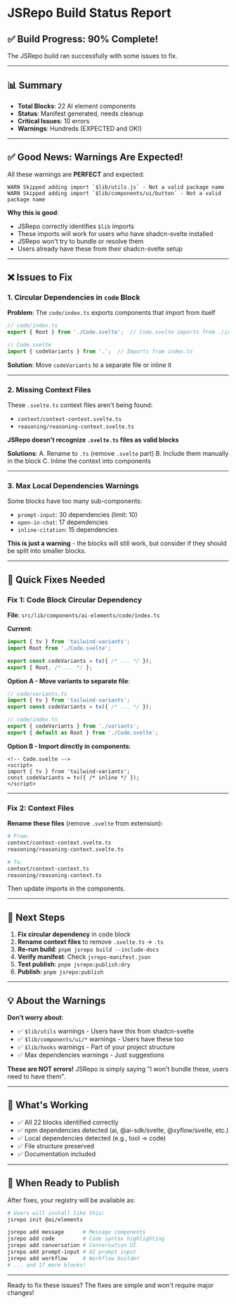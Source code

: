 # JSRepo Build Status Report

## ✅ Build Progress: 90% Complete!

The JSRepo build ran successfully with some issues to fix.

---

## 📊 Summary

- **Total Blocks**: 22 AI element components
- **Status**: Manifest generated, needs cleanup
- **Critical Issues**: 10 errors
- **Warnings**: Hundreds (EXPECTED and OK!)

---

## ✅ **Good News: Warnings Are Expected!**

All these warnings are **PERFECT** and expected:
```
WARN Skipped adding import `$lib/utils.js` - Not a valid package name
WARN Skipped adding import `$lib/components/ui/button` - Not a valid package name
```

**Why this is good**:
- JSRepo correctly identifies `$lib` imports
- These imports will work for users who have shadcn-svelte installed
- JSRepo won't try to bundle or resolve them
- Users already have these from their shadcn-svelte setup

---

## ❌ **Issues to Fix**

### 1. Circular Dependencies in `code` Block

**Problem**: The `code/index.ts` exports components that import from itself

```typescript
// code/index.ts
export { Root } from './Code.svelte';  // Code.svelte imports from ./index

// Code.svelte
import { codeVariants } from '.';  // Imports from index.ts
```

**Solution**: Move `codeVariants` to a separate file or inline it

---

### 2. Missing Context Files

These `.svelte.ts` context files aren't being found:
- `context/context-context.svelte.ts`
- `reasoning/reasoning-context.svelte.ts`

**JSRepo doesn't recognize `.svelte.ts` files as valid blocks**

**Solutions**:
A. Rename to `.ts` (remove `.svelte` part)
B. Include them manually in the block
C. Inline the context into components

---

### 3. Max Local Dependencies Warnings

Some blocks have too many sub-components:
- `prompt-input`: 30 dependencies (limit: 10)
- `open-in-chat`: 17 dependencies
- `inline-citation`: 15 dependencies

**This is just a warning** - the blocks will still work, but consider if they should be split into smaller blocks.

---

## 🎯 Quick Fixes Needed

### Fix 1: Code Block Circular Dependency

**File**: `src/lib/components/ai-elements/code/index.ts`

**Current**:
```typescript
import { tv } from 'tailwind-variants';
import Root from './Code.svelte';

export const codeVariants = tv({ /* ... */ });
export { Root, /* ... */ };
```

**Option A - Move variants to separate file**:
```typescript
// code/variants.ts
import { tv } from 'tailwind-variants';
export const codeVariants = tv({ /* ... */ });

// code/index.ts
export { codeVariants } from './variants';
export { default as Root } from './Code.svelte';
```

**Option B - Import directly in components**:
```svelte
<!-- Code.svelte -->
<script>
import { tv } from 'tailwind-variants';
const codeVariants = tv({ /* inline */ });
</script>
```

---

### Fix 2: Context Files

**Rename these files** (remove `.svelte` from extension):
```bash
# From:
context/context-context.svelte.ts
reasoning/reasoning-context.svelte.ts

# To:
context/context-context.ts
reasoning/reasoning-context.ts
```

Then update imports in the components.

---

## 🚀 Next Steps

1. **Fix circular dependency** in code block
2. **Rename context files** to remove `.svelte.ts` → `.ts`
3. **Re-run build**: `pnpm jsrepo build --include-docs`
4. **Verify manifest**: Check `jsrepo-manifest.json`
5. **Test publish**: `pnpm jsrepo:publish:dry`
6. **Publish**: `pnpm jsrepo:publish`

---

## 💡 About the Warnings

**Don't worry about**:
- ✅ `$lib/utils` warnings - Users have this from shadcn-svelte
- ✅ `$lib/components/ui/*` warnings - Users have these too
- ✅ `$lib/hooks` warnings - Part of your project structure
- ✅ Max dependencies warnings - Just suggestions

**These are NOT errors!** JSRepo is simply saying "I won't bundle these, users need to have them".

---

## 🎉 What's Working

- ✅ All 22 blocks identified correctly
- ✅ npm dependencies detected (ai, @ai-sdk/svelte, @xyflow/svelte, etc.)
- ✅ Local dependencies detected (e.g., tool → code)
- ✅ File structure preserved
- ✅ Documentation included

---

## 📝 When Ready to Publish

After fixes, your registry will be available as:

```bash
# Users will install like this:
jsrepo init @ai/elements

jsrepo add message      # Message components
jsrepo add code         # Code syntax highlighting
jsrepo add conversation # Conversation UI
jsrepo add prompt-input # AI prompt input
jsrepo add workflow     # Workflow builder
# ... and 17 more blocks!
```

---

Ready to fix these issues? The fixes are simple and won't require major changes!
